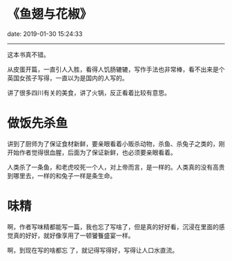 # 《鱼翅与花椒》
date: 2019-01-30 15:24:33

---
这本书真不错。

从皮蛋开篇，一直引人入胜，看得人饥肠辘辘，写作手法也非常棒，看不出来是个英国女孩子写得，一直以为是国内的人写的。

讲了很多四川有关的美食，讲了火锅，反正看着比较有意思。


# 做饭先杀鱼

讲到了厨师为了保证食材新鲜，要亲眼看着小贩杀动物，杀鱼、杀兔子之类的，刚开始作者觉得很血腥，后面为了保证新鲜，也必须要亲眼看着。

人类杀了一条鱼，和老虎咬死一个人，对上帝而言，是一样的。人类真的没有高贵到哪里去，一样的和兔子一样是条生命。

# 味精

啊，作者写味精都能写一篇，我也忘了写啥了，但是真的好好看，沉浸在里面的感觉真的好好，就好像享用了一顿饕餮盛宴一样。

啊，到现在写的啥都忘 了，就记得写得好，写得让人口水直流。
